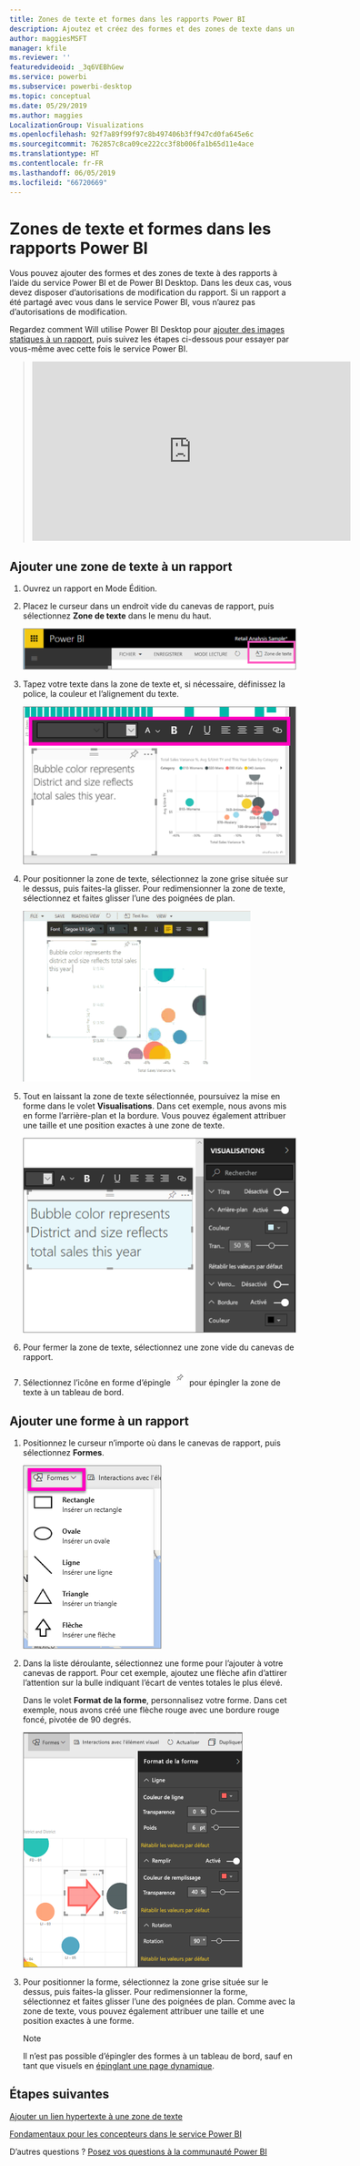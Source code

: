 ```yaml
---
title: Zones de texte et formes dans les rapports Power BI
description: Ajoutez et créez des formes et des zones de texte dans un rapport à l’aide du service Microsoft Power BI.
author: maggiesMSFT
manager: kfile
ms.reviewer: ''
featuredvideoid: _3q6VEBhGew
ms.service: powerbi
ms.subservice: powerbi-desktop
ms.topic: conceptual
ms.date: 05/29/2019
ms.author: maggies
LocalizationGroup: Visualizations
ms.openlocfilehash: 92f7a89f99f97c8b497406b3ff947cd0fa645e6c
ms.sourcegitcommit: 762857c8ca09ce222cc3f8b006fa1b65d11e4ace
ms.translationtype: HT
ms.contentlocale: fr-FR
ms.lasthandoff: 06/05/2019
ms.locfileid: "66720669"
---
```

# <a name="text-boxes-and-shapes-in-power-bi-reports"></a>Zones de texte et formes dans les rapports Power BI
Vous pouvez ajouter des formes et des zones de texte à des rapports à l’aide du service Power BI et de Power BI Desktop. Dans les deux cas, vous devez disposer d’autorisations de modification du rapport. Si un rapport a été partagé avec vous dans le service Power BI, vous n’aurez pas d’autorisations de modification. 

Regardez comment Will utilise Power BI Desktop pour [ajouter des images statiques à un rapport](guided-learning/visualizations.yml?tutorial-step=11), puis suivez les étapes ci-dessous pour essayer par vous-même avec cette fois le service Power BI.
> 
> <iframe width="560" height="315" src="https://www.youtube.com/embed/_3q6VEBhGew" frameborder="0" allowfullscreen></iframe>
> 

## <a name="add-a-text-box-to-a-report"></a>Ajouter une zone de texte à un rapport
1. Ouvrez un rapport en Mode Édition.

2. Placez le curseur dans un endroit vide du canevas de rapport, puis sélectionnez **Zone de texte** dans le menu du haut.
   
   ![Sélectionner Zone de texte](media/power-bi-reports-add-text-and-shapes/pbi_textbox.png)
3. Tapez votre texte dans la zone de texte et, si nécessaire, définissez la police, la couleur et l’alignement du texte. 
   
   ![Entrer du texte](media/power-bi-reports-add-text-and-shapes/pbi_textbox2new.png)
4. Pour positionner la zone de texte, sélectionnez la zone grise située sur le dessus, puis faites-la glisser. Pour redimensionner la zone de texte, sélectionnez et faites glisser l’une des poignées de plan. 
   
   ![Positionner la zone de texte](media/power-bi-reports-add-text-and-shapes/textboxsmaller.gif)

5. Tout en laissant la zone de texte sélectionnée, poursuivez la mise en forme dans le volet **Visualisations**. Dans cet exemple, nous avons mis en forme l’arrière-plan et la bordure. Vous pouvez également attribuer une taille et une position exactes à une zone de texte.  

   ![Mise en forme de la zone de texte](media/power-bi-reports-add-text-and-shapes/power-bi-borders.png)

6. Pour fermer la zone de texte, sélectionnez une zone vide du canevas de rapport. 

7. Sélectionnez l’icône en forme d’épingle  ![Icône Épingler](media/power-bi-reports-add-text-and-shapes/pbi_pintile.png) pour épingler la zone de texte à un tableau de bord. 

## <a name="add-a-shape-to-a-report"></a>Ajouter une forme à un rapport
1. Positionnez le curseur n’importe où dans le canevas de rapport, puis sélectionnez **Formes**.
   
   ![Sélectionner les formes](media/power-bi-reports-add-text-and-shapes/power-bi-shapes.png)
2. Dans la liste déroulante, sélectionnez une forme pour l’ajouter à votre canevas de rapport. Pour cet exemple, ajoutez une flèche afin d’attirer l’attention sur la bulle indiquant l’écart de ventes totales le plus élevé. 
   
   Dans le volet **Format de la forme**, personnalisez votre forme. Dans cet exemple, nous avons créé une flèche rouge avec une bordure rouge foncé, pivotée de 90 degrés.
   
   ![Personnaliser la forme](media/power-bi-reports-add-text-and-shapes/power-bi-arrrow.png)
3. Pour positionner la forme, sélectionnez la zone grise située sur le dessus, puis faites-la glisser. Pour redimensionner la forme, sélectionnez et faites glisser l’une des poignées de plan. Comme avec la zone de texte, vous pouvez également attribuer une taille et une position exactes à une forme.

   > [!NOTE]
   > Il n’est pas possible d’épingler des formes à un tableau de bord, sauf en tant que visuels en [épinglant une page dynamique](service-dashboard-pin-live-tile-from-report.md). 
   > 
   > 

## <a name="next-steps"></a>Étapes suivantes
[Ajouter un lien hypertexte à une zone de texte](service-add-hyperlink-to-text-box.md)

[Fondamentaux pour les concepteurs dans le service Power BI](service-basic-concepts.md)

D’autres questions ? [Posez vos questions à la communauté Power BI](http://community.powerbi.com/)
